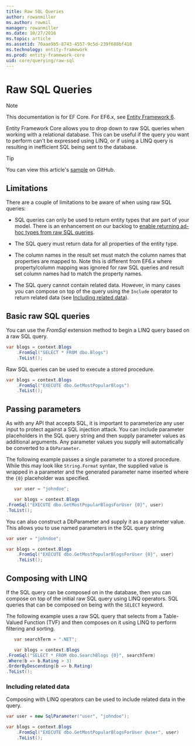 ```yaml
---
title: Raw SQL Queries
author: rowanmiller
ms.author: rowmil
manager: rowanmiller
ms.date: 10/27/2016
ms.topic: article
ms.assetid: 70aae9b5-8743-4557-9c5d-239f688bf418
ms.technology: entity-framework
ms.prod: entity-framework-core 
uid: core/querying/raw-sql
---
```

# Raw SQL Queries

> [!NOTE]
> This documentation is for EF Core. For EF6.x, see [Entity Framework 6](../../ef6/index.md).

Entity Framework Core allows you to drop down to raw SQL queries when working with a relational database. This can be useful if the query you want to perform can't be expressed using LINQ, or if using a LINQ query is resulting in inefficient SQL being sent to the database.

> [!TIP]
> You can view this article's [sample](https://github.com/aspnet/EntityFramework.Docs/tree/master/samples/core/Querying) on GitHub.

## Limitations

There are a couple of limitations to be aware of when using raw SQL queries:
* SQL queries can only be used to return entity types that are part of your model. There is an enhancement on our backlog to [enable returning ad-hoc types from raw SQL queries](https://github.com/aspnet/EntityFramework/issues/1862).

* The SQL query must return data for all properties of the entity type.

* The column names in the result set must match the column names that properties are mapped to. Note this is different from EF6.x where property/column mapping was ignored for raw SQL queries and result set column names had to match the property names.

* The SQL query cannot contain related data. However, in many cases you can compose on top of the query using the `Include` operator to return related data (see [Including related data](#including-related-data)).

## Basic raw SQL queries

You can use the *FromSql* extension method to begin a LINQ query based on a raw SQL query.

<!-- [!code-csharp[Main](samples/core/Querying/Querying/RawSQL/Sample.cs)] -->
````csharp
var blogs = context.Blogs
    .FromSql("SELECT * FROM dbo.Blogs")
    .ToList();
````

Raw SQL queries can be used to execute a stored procedure.

<!-- [!code-csharp[Main](samples/core/Querying/Querying/RawSQL/Sample.cs)] -->
````csharp
var blogs = context.Blogs
    .FromSql("EXECUTE dbo.GetMostPopularBlogs")
    .ToList();
````

## Passing parameters

As with any API that accepts SQL, it is important to parameterize any user input to protect against a SQL injection attack. You can include parameter placeholders in the SQL query string and then supply parameter values as additional arguments. Any parameter values you supply will automatically be converted to a `DbParameter`.

The following example passes a single parameter to a stored procedure. While this may look like `String.Format` syntax, the supplied value is wrapped in a parameter and the generated parameter name inserted where the `{0}` placeholder was specified.

<!-- [!code-csharp[Main](samples/core/Querying/Querying/RawSQL/Sample.cs)] -->
````csharp
   var user = "johndoe";

   var blogs = context.Blogs
.FromSql("EXECUTE dbo.GetMostPopularBlogsForUser {0}", user)
.ToList();
````

You can also construct a DbParameter and supply it as a parameter value. This allows you to use named parameters in the SQL query string

<!-- [!code-csharp[Main](samples/core/Querying/Querying/RawSQL/Sample.cs)] -->
````csharp
var user = "johndoe";

var blogs = context.Blogs
    .FromSql("EXECUTE dbo.GetMostPopularBlogsForUser {0}", user)
    .ToList();
````

## Composing with LINQ

If the SQL query can be composed on in the database, then you can compose on top of the initial raw SQL query using LINQ operators. SQL queries that can be composed on being with the `SELECT` keyword.

The following example uses a raw SQL query that selects from a Table-Valued Function (TVF) and then composes on it using LINQ to perform filtering and sorting.

<!-- [!code-csharp[Main](samples/core/Querying/Querying/RawSQL/Sample.cs)] -->
````csharp
   var searchTerm = ".NET";

   var blogs = context.Blogs
.FromSql("SELECT * FROM dbo.SearchBlogs {0}", searchTerm)
.Where(b => b.Rating > 3)
.OrderByDescending(b => b.Rating)
.ToList();
````

### Including related data

Composing with LINQ operators can be used to include related data in the query.

<!-- [!code-csharp[Main](samples/core/Querying/Querying/RawSQL/Sample.cs)] -->
````csharp
var user = new SqlParameter("user", "johndoe");

var blogs = context.Blogs
    .FromSql("EXECUTE dbo.GetMostPopularBlogsForUser @user", user)
    .ToList();
````
